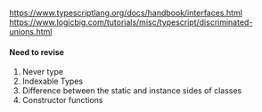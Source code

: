 
https://www.typescriptlang.org/docs/handbook/interfaces.html
https://www.logicbig.com/tutorials/misc/typescript/discriminated-unions.html

#### Need to revise ####
1. Never type
2. Indexable Types
3. Difference between the static and instance sides of classes
4. Constructor functions
